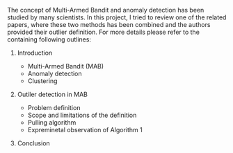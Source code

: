 
The concept of Multi-Armed Bandit and anomaly detection has been studied by many scientists. In this project, I tried to review one of the related papers, where these two methods has been combined and the authors provided their outlier definition. For more details please refer to the containing following outlines:
1. Introduction
	- Multi-Armed Bandit (MAB)
	- Anomaly detection
	- Clustering 
	
2. Outiler detection in MAB
	- Problem definition
	- Scope and limitations of the definition
	- Pulling algorithm
	- Expreminetal observation of Algorithm 1
3. Conclusion
